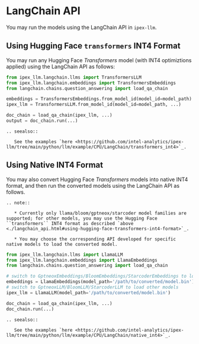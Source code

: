 # LangChain API

You may run the models using the LangChain API in `ipex-llm`.

## Using Hugging Face `transformers` INT4 Format

You may run any Hugging Face *Transformers* model (with INT4 optimiztions applied) using the LangChain API as follows:

```python
from ipex_llm.langchain.llms import TransformersLLM
from ipex_llm.langchain.embeddings import TransformersEmbeddings
from langchain.chains.question_answering import load_qa_chain

embeddings = TransformersEmbeddings.from_model_id(model_id=model_path)
ipex_llm = TransformersLLM.from_model_id(model_id=model_path, ...)

doc_chain = load_qa_chain(ipex_llm, ...)
output = doc_chain.run(...)
```

```eval_rst
.. seealso::

   See the examples `here <https://github.com/intel-analytics/ipex-llm/tree/main/python/llm/example/CPU/LangChain/transformers_int4>`_.
```

## Using Native INT4 Format

You may also convert Hugging Face *Transformers* models into native INT4 format, and then run the converted models using the LangChain API as follows.

```eval_rst
.. note::

   * Currently only llama/bloom/gptneox/starcoder model families are supported; for other models, you may use the Hugging Face ``transformers`` INT4 format as described `above <./langchain_api.html#using-hugging-face-transformers-int4-format>`_.

   * You may choose the corresponding API developed for specific native models to load the converted model.
```

```python
from ipex_llm.langchain.llms import LlamaLLM
from ipex_llm.langchain.embeddings import LlamaEmbeddings
from langchain.chains.question_answering import load_qa_chain

# switch to GptneoxEmbeddings/BloomEmbeddings/StarcoderEmbeddings to load other models
embeddings = LlamaEmbeddings(model_path='/path/to/converted/model.bin')
# switch to GptneoxLLM/BloomLLM/StarcoderLLM to load other models
ipex_llm = LlamaLLM(model_path='/path/to/converted/model.bin')

doc_chain = load_qa_chain(ipex_llm, ...)
doc_chain.run(...)
```

```eval_rst
.. seealso::

   See the examples `here <https://github.com/intel-analytics/ipex-llm/tree/main/python/llm/example/CPU/LangChain/native_int4>`_.
```
